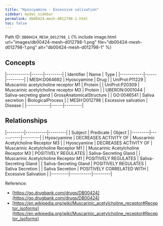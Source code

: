 ```yaml
---
title: "Hyoscyamine - Excessive salivation"
sidebar: mydoc_sidebar
permalink: db00424-mesh-d012798-1.html
toc: false 
---
```



Path ID: `DB00424_MESH_D012798_1`
{% include image.html url="images/db00424-mesh-d012798-1.png" file="db00424-mesh-d012798-1.png" alt="db00424-mesh-d012798-1" %}

## Concepts

|------------|------|---------|
| Identifier | Name | Type    |
|------------|------|---------|
| MESH:D064692 | Hyoscyamine | Drug |
| UniProt:P11229 | Muscarinic acetylcholine receptor M1 | Protein |
| UniProt:P20309 | Muscarinic acetylcholine receptor M3 | Protein |
| UBERON:0001044 | Saliva-secreting gland | GrossAnatomicalStructure |
| GO:0046541 | Saliva secretion | BiologicalProcess |
| MESH:D012798 | Excessive salivation | Disease |
|------------|------|---------|

## Relationships

|---------|-----------|---------|
| Subject | Predicate | Object  |
|---------|-----------|---------|
| Hyoscyamine | DECREASES ACTIVITY OF | Muscarinic Acetylcholine Receptor M3 |
| Hyoscyamine | DECREASES ACTIVITY OF | Muscarinic Acetylcholine Receptor M1 |
| Muscarinic Acetylcholine Receptor M3 | POSITIVELY REGULATES | Saliva-Secreting Gland |
| Muscarinic Acetylcholine Receptor M1 | POSITIVELY REGULATES | Saliva-Secreting Gland |
| Saliva-Secreting Gland | POSITIVELY REGULATES | Saliva Secretion |
| Saliva Secretion | POSITIVELY CORRELATED WITH | Excessive Salivation |
|---------|-----------|---------|

Reference: 
  - [https://go.drugbank.com/drugs/DB00424](https://go.drugbank.com/drugs/DB00424)
  - [https://en.wikipedia.org/wiki/Muscarinic_acetylcholine_receptor#Receptor_isoforms](https://en.wikipedia.org/wiki/Muscarinic_acetylcholine_receptor#Receptor_isoforms)
